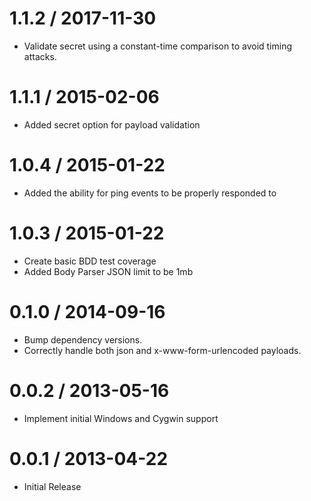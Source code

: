 1.1.2 / 2017-11-30
==================

  * Validate secret using a constant-time comparison to avoid timing attacks.

1.1.1 / 2015-02-06
==================

  * Added secret option for payload validation

1.0.4 / 2015-01-22
==================

  * Added the ability for ping events to be properly responded to

1.0.3 / 2015-01-22
==================

  * Create basic BDD test coverage
  * Added Body Parser JSON limit to be 1mb

0.1.0 / 2014-09-16
==================

  * Bump dependency versions.
  * Correctly handle both json and x-www-form-urlencoded payloads.

0.0.2 / 2013-05-16
==================

  * Implement initial Windows and Cygwin support

0.0.1 / 2013-04-22
==================

  * Initial Release
